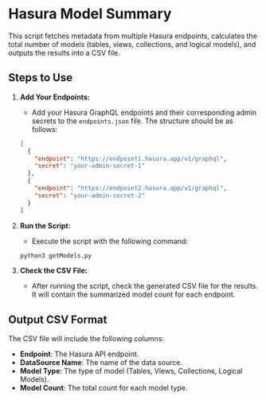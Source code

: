 
# Hasura Model Summary 

This script fetches metadata from multiple Hasura endpoints, calculates the total number of models (tables, views, collections, and logical models), and outputs the results into a CSV file.

## Steps to Use

1. **Add Your Endpoints:**
   - Add your Hasura GraphQL endpoints and their corresponding admin secrets to the `endpoints.json` file. The structure should be as follows:

   ```json
   [
     {
       "endpoint": "https://endpoint1.hasura.app/v1/graphql",
       "secret": "your-admin-secret-1"
     },
     {
       "endpoint": "https://endpoint2.hasura.app/v1/graphql",
       "secret": "your-admin-secret-2"
     }
   ]
   ```

2. **Run the Script:**
   - Execute the script with the following command:
   
   ```bash
   python3 getModels.py
   ```

3. **Check the CSV File:**
   - After running the script, check the generated CSV file for the results. It will contain the summarized model count for each endpoint.

## Output CSV Format

The CSV file will include the following columns:
- **Endpoint**: The Hasura API endpoint.
- **DataSource Name**: The name of the data source.
- **Model Type**: The type of model (Tables, Views, Collections, Logical Models).
- **Model Count**: The total count for each model type.
